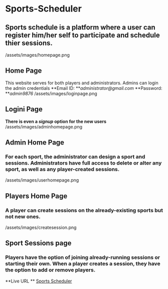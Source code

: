 # Sports-Scheduler
## Sports schedule is a platform where a user can register him/her self to participate and schedule thier sessions. 
/assets/images/homepage.png
## Home Page
This website serves for both players and administrators. Admins can login the admin credentials 
**Email ID: **_administrator@gmail.com_
**Password: **_admin9876_
/assets/images/loginpage.png
## Logini Page
**There is even a _signup_ option for the new users**
/assets/images/adminhomepage.png
## Admin Home Page
### For each sport, the administrator can design a sport and sessions. Administrators have full access to delete or alter any sport, as well as any player-created sessions.
/assets/images/userhomepage.png
## Players Home Page
### A player can create sessions on the already-existing sports but not new ones.
/assets/images/createsession.png
## Sport Sessions page
### Players have the option of joining already-running sessions or starting their own. When a player creates a session, they have the option to add or remove players.

**Live URL ** [Sports Scheduler](https://sports-scheduler-archana.onrender.com)
